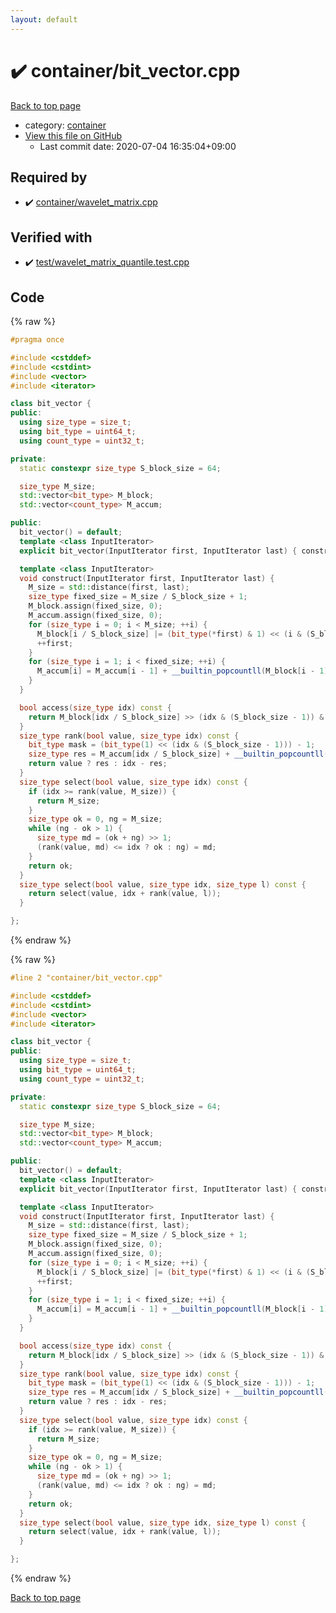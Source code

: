 ```yaml
---
layout: default
---
```


<!-- mathjax config similar to math.stackexchange -->
<script type="text/javascript" async
  src="https://cdnjs.cloudflare.com/ajax/libs/mathjax/2.7.5/MathJax.js?config=TeX-MML-AM_CHTML">
</script>
<script type="text/x-mathjax-config">
  MathJax.Hub.Config({
    TeX: { equationNumbers: { autoNumber: "AMS" }},
    tex2jax: {
      inlineMath: [ ['$','$'] ],
      processEscapes: true
    },
    "HTML-CSS": { matchFontHeight: false },
    displayAlign: "left",
    displayIndent: "2em"
  });
</script>

<script type="text/javascript" src="https://cdnjs.cloudflare.com/ajax/libs/jquery/3.4.1/jquery.min.js"></script>
<script src="https://cdn.jsdelivr.net/npm/jquery-balloon-js@1.1.2/jquery.balloon.min.js" integrity="sha256-ZEYs9VrgAeNuPvs15E39OsyOJaIkXEEt10fzxJ20+2I=" crossorigin="anonymous"></script>
<script type="text/javascript" src="../../assets/js/copy-button.js"></script>
<link rel="stylesheet" href="../../assets/css/copy-button.css" />


# :heavy_check_mark: container/bit_vector.cpp

<a href="../../index.html">Back to top page</a>

* category: <a href="../../index.html#5f0b6ebc4bea10285ba2b8a6ce78b863">container</a>
* <a href="{{ site.github.repository_url }}/blob/master/container/bit_vector.cpp">View this file on GitHub</a>
    - Last commit date: 2020-07-04 16:35:04+09:00




## Required by

* :heavy_check_mark: <a href="wavelet_matrix.cpp.html">container/wavelet_matrix.cpp</a>


## Verified with

* :heavy_check_mark: <a href="../../verify/test/wavelet_matrix_quantile.test.cpp.html">test/wavelet_matrix_quantile.test.cpp</a>


## Code

<a id="unbundled"></a>
{% raw %}
```cpp
#pragma once

#include <cstddef>
#include <cstdint>
#include <vector>
#include <iterator>

class bit_vector {
public:
  using size_type = size_t;
  using bit_type = uint64_t;
  using count_type = uint32_t;

private:
  static constexpr size_type S_block_size = 64;

  size_type M_size;
  std::vector<bit_type> M_block;
  std::vector<count_type> M_accum;

public:
  bit_vector() = default;
  template <class InputIterator>
  explicit bit_vector(InputIterator first, InputIterator last) { construct(first, last); }

  template <class InputIterator>
  void construct(InputIterator first, InputIterator last) { 
    M_size = std::distance(first, last);
    size_type fixed_size = M_size / S_block_size + 1;
    M_block.assign(fixed_size, 0);
    M_accum.assign(fixed_size, 0);
    for (size_type i = 0; i < M_size; ++i) {
      M_block[i / S_block_size] |= (bit_type(*first) & 1) << (i & (S_block_size - 1));
      ++first;
    }
    for (size_type i = 1; i < fixed_size; ++i) {
      M_accum[i] = M_accum[i - 1] + __builtin_popcountll(M_block[i - 1]);
    }
  }

  bool access(size_type idx) const {
    return M_block[idx / S_block_size] >> (idx & (S_block_size - 1)) & 1;
  }
  size_type rank(bool value, size_type idx) const {
    bit_type mask = (bit_type(1) << (idx & (S_block_size - 1))) - 1;
    size_type res = M_accum[idx / S_block_size] + __builtin_popcountll(M_block[idx / S_block_size] & mask);
    return value ? res : idx - res;
  }
  size_type select(bool value, size_type idx) const {
    if (idx >= rank(value, M_size)) {
      return M_size;
    }
    size_type ok = 0, ng = M_size;
    while (ng - ok > 1) {
      size_type md = (ok + ng) >> 1;
      (rank(value, md) <= idx ? ok : ng) = md;
    }
    return ok;
  }
  size_type select(bool value, size_type idx, size_type l) const {
    return select(value, idx + rank(value, l));
  }

};

```
{% endraw %}

<a id="bundled"></a>
{% raw %}
```cpp
#line 2 "container/bit_vector.cpp"

#include <cstddef>
#include <cstdint>
#include <vector>
#include <iterator>

class bit_vector {
public:
  using size_type = size_t;
  using bit_type = uint64_t;
  using count_type = uint32_t;

private:
  static constexpr size_type S_block_size = 64;

  size_type M_size;
  std::vector<bit_type> M_block;
  std::vector<count_type> M_accum;

public:
  bit_vector() = default;
  template <class InputIterator>
  explicit bit_vector(InputIterator first, InputIterator last) { construct(first, last); }

  template <class InputIterator>
  void construct(InputIterator first, InputIterator last) { 
    M_size = std::distance(first, last);
    size_type fixed_size = M_size / S_block_size + 1;
    M_block.assign(fixed_size, 0);
    M_accum.assign(fixed_size, 0);
    for (size_type i = 0; i < M_size; ++i) {
      M_block[i / S_block_size] |= (bit_type(*first) & 1) << (i & (S_block_size - 1));
      ++first;
    }
    for (size_type i = 1; i < fixed_size; ++i) {
      M_accum[i] = M_accum[i - 1] + __builtin_popcountll(M_block[i - 1]);
    }
  }

  bool access(size_type idx) const {
    return M_block[idx / S_block_size] >> (idx & (S_block_size - 1)) & 1;
  }
  size_type rank(bool value, size_type idx) const {
    bit_type mask = (bit_type(1) << (idx & (S_block_size - 1))) - 1;
    size_type res = M_accum[idx / S_block_size] + __builtin_popcountll(M_block[idx / S_block_size] & mask);
    return value ? res : idx - res;
  }
  size_type select(bool value, size_type idx) const {
    if (idx >= rank(value, M_size)) {
      return M_size;
    }
    size_type ok = 0, ng = M_size;
    while (ng - ok > 1) {
      size_type md = (ok + ng) >> 1;
      (rank(value, md) <= idx ? ok : ng) = md;
    }
    return ok;
  }
  size_type select(bool value, size_type idx, size_type l) const {
    return select(value, idx + rank(value, l));
  }

};

```
{% endraw %}

<a href="../../index.html">Back to top page</a>


